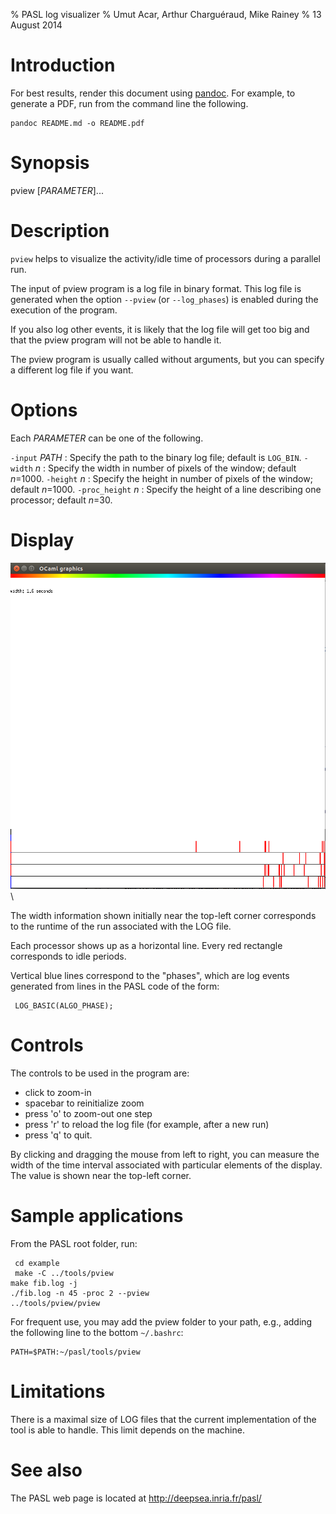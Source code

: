 % PASL log visualizer
% Umut Acar, Arthur Charguéraud, Mike Rainey
% 13 August 2014


Introduction
============

For best results, render this document using
[pandoc](http://johnmacfarlane.net/pandoc/). For example, to generate
a PDF, run from the command line the following.

    pandoc README.md -o README.pdf


Synopsis
========

pview [*PARAMETER*]...

Description
===========

`pview` helps to visualize the activity/idle time of processors
during a parallel run.

The input of pview program is a log file in binary format.  This log
file is generated when the option `--pview` (or `--log_phases`) is
enabled during the execution of the program.  

If you also log other events, it is likely that the log file will get 
too big and that the pview program will not be able to handle it.

The pview program is usually called without arguments, but you can
specify a different log file if you want.

Options
=======

Each *PARAMETER* can be one of the following.

`-input` *PATH*
:    Specify the path to the binary log file; default is `LOG_BIN`.
`-width` *n*
:    Specify the width in number of pixels of the window; default *n*=1000.
`-height` *n*
:    Specify the height in number of pixels of the window; default *n*=1000.
`-proc_height` *n*
:    Specify the height of a line describing one processor; default *n*=30. 

Display
=======

![screenshot](screenshot.png)\

The width information shown initially near the top-left corner corresponds
to the runtime of the run associated with the LOG file.

Each processor shows up as a horizontal line. Every red rectangle corresponds
to idle periods.

Vertical blue lines correspond to the "phases", which are log events generated
from lines in the PASL code of the form:

	 LOG_BASIC(ALGO_PHASE);

Controls
========

The controls to be used in the program are:

- click to zoom-in
- spacebar to reinitialize zoom
- press 'o' to zoom-out one step
- press 'r' to reload the log file (for example, after a new run)
- press 'q' to quit.

By clicking and dragging the mouse from left to right, you can measure the 
width of the time interval associated with particular elements of the display.
The value is shown near the top-left corner.

Sample applications
===================

From the PASL root folder, run:

	 cd example
	 make -C ../tools/pview 
    make fib.log -j
    ./fib.log -n 45 -proc 2 --pview
    ../tools/pview/pview

For frequent use, you may add the pview folder to your path, e.g., adding the
following line to the bottom `~/.bashrc`:

    PATH=$PATH:~/pasl/tools/pview

Limitations
===========

There is a maximal size of LOG files that the current implementation of the
tool is able to handle. This limit depends on the machine.

See also
========

The PASL web page is located at
<http://deepsea.inria.fr/pasl/>

